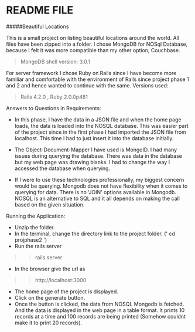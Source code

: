 README FILE
============

#####Beautiful Locations

This is a small project on listing beautiful locations around the world. All files have been zipped into a folder. I chose MongoDB for NOSql Database, because I felt it was more compatible than my other option, Couchbase.
>MongoDB shell version: 3.0.1

For server framework I chose Ruby on Rails since I have become more familiar and comfortable with the environment of Rails since project phase 1 and 2 and hence wanted to continue with the same. Versions used: 
>Rails 4.2.0 , Ruby 2.0.0p481

Answers to Questions in Requirements:

* In this phase, I have the data in a JSON file and when the home page loads, the data is loaded into the NOSQL database. This was easier part of the project since in the first phase I had imported the JSON file from localhost. This time I had to just insert it into the database initially.

* The Object-Document-Mapper I have used is MongoID. I had many issues during querying the database. There was data in the database but my web page was drawing blanks. I had to change the way I accessed the database when querying. 

* If I were to use these technologies professionally, my biggest concern would be querying. Mongodb does not have flexibility when it comes to querying for data. There is no 'JOIN' options available in Mongodb. NOSQL is an alternative to SQL and it all depends on making the call based on the given situation. 


Running the Application: 

* Unzip the folder.
* In the terminal, change the directory link to the project folder. (' cd projphase2 ')
* Run the rails server 
>>rails server
* In the browser give the url as 
>>http://localhost:3000
* The home page of the project is displayed. 
* Click on the generate button.
* Once the button is clicked, the data from NOSQL Mongodb is fetched. And the data is displayed in the web page in a table format. It prints 10 records at a time and 100 records are being printed (Somehow couldnt make it to print 20 records).
